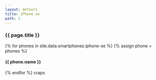 ```yaml
---
layout: default
title: iPhone se
path: 1
---
```


<div class="container">
  <h3>{{ page.title }}</h3>
  {% for phones in site.data.smartphones.iphone-se %}
  {% assign phone = phones %}
  <h4>{{ phone.name }}</h4>
  {% endfor %}
  craps
</div>
